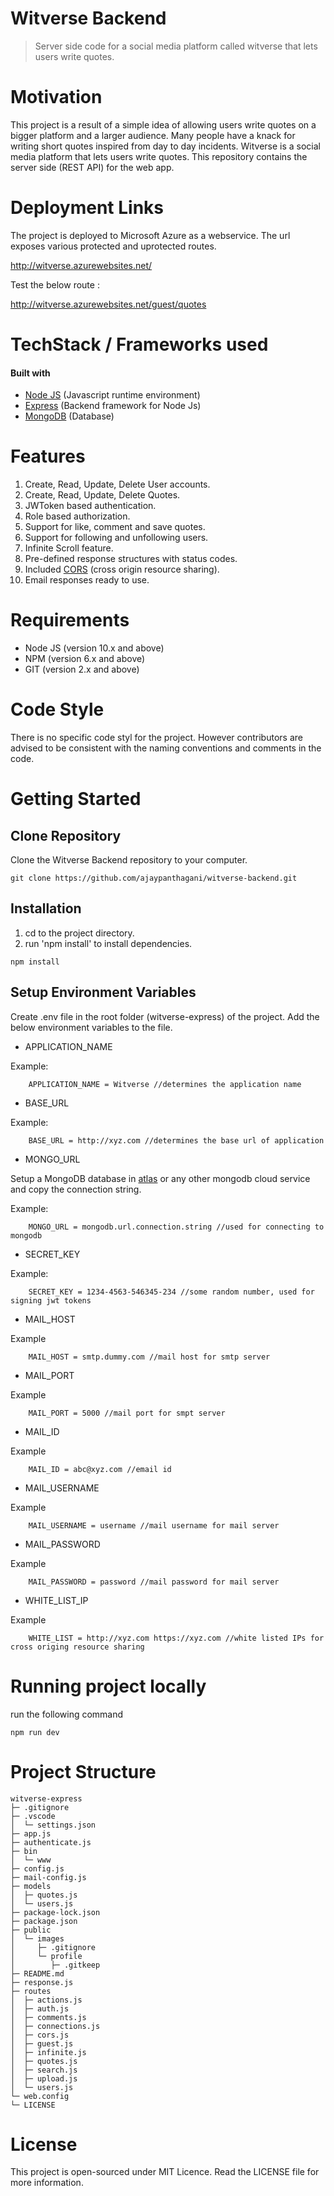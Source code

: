 # Witverse Backend
> Server side code for a social media platform called witverse that lets users write quotes.

# Motivation

This project is a result of a simple idea of allowing users write quotes on a bigger platform and a larger audience. Many people have a knack for writing short quotes inspired from day to day incidents. Witverse is a social media platform that lets users write quotes. This repository contains the server side (REST API) for the web app.

# Deployment Links

The project is deployed to Microsoft Azure as a webservice. The url exposes various protected and uprotected routes.

http://witverse.azurewebsites.net/

Test the below route :

http://witverse.azurewebsites.net/guest/quotes

# TechStack / Frameworks used

#### Built with

* [Node JS](https://nodejs.org/en/) (Javascript runtime environment)
* [Express](https://expressjs.com/) (Backend framework for Node Js)
* [MongoDB](https://www.mongodb.com/) (Database)

# Features

1. Create, Read, Update, Delete User accounts.
2. Create, Read, Update, Delete Quotes.
3. JWToken based authentication.
4. Role based authorization.
5. Support for like, comment and save quotes.
6. Support for following and unfollowing users.
7. Infinite Scroll feature.
8. Pre-defined response structures with status codes.
9. Included [CORS](https://developer.mozilla.org/en-US/docs/Web/HTTP/CORS) (cross origin resource sharing).
10. Email responses ready to use.

# Requirements

* Node JS (version 10.x and above)
* NPM (version 6.x and above)
* GIT (version 2.x and above)

# Code Style

There is no specific code styl for the project. However contributors are advised to be consistent with the naming conventions and comments in the code.

# Getting Started

## Clone Repository

Clone the Witverse Backend repository to your computer.


```
git clone https://github.com/ajaypanthagani/witverse-backend.git
```

## Installation

1. cd to the project directory.
2. run 'npm install' to install dependencies.

```
npm install
```

## Setup Environment Variables

Create .env file in the root folder (witverse-express) of the project. Add the below environment variables to the file.


* APPLICATION_NAME

Example:
```
    APPLICATION_NAME = Witverse //determines the application name
```

* BASE_URL

Example:
```
    BASE_URL = http://xyz.com //determines the base url of application
```

* MONGO_URL

Setup a MongoDB database in [atlas](https://www.mongodb.com/cloud/atlas) or any other mongodb cloud service and copy the connection string.

Example:
```
    MONGO_URL = mongodb.url.connection.string //used for connecting to mongodb
```

* SECRET_KEY

Example:
```
    SECRET_KEY = 1234-4563-546345-234 //some random number, used for signing jwt tokens
```
* MAIL_HOST

Example
```
    MAIL_HOST = smtp.dummy.com //mail host for smtp server
```

* MAIL_PORT

Example
```
    MAIL_PORT = 5000 //mail port for smpt server
```

* MAIL_ID

Example
```
    MAIL_ID = abc@xyz.com //email id
```

* MAIL_USERNAME

Example
```
    MAIL_USERNAME = username //mail username for mail server
```

* MAIL_PASSWORD

Example
```
    MAIL_PASSWORD = password //mail password for mail server
```

* WHITE_LIST_IP

Example
```
    WHITE_LIST = http://xyz.com https://xyz.com //white listed IPs for cross origing resource sharing
```
# Running project locally

run the following command

```
npm run dev

```
# Project Structure

```
witverse-express
├─ .gitignore
├─ .vscode
│  └─ settings.json
├─ app.js
├─ authenticate.js
├─ bin
│  └─ www
├─ config.js
├─ mail-config.js
├─ models
│  ├─ quotes.js
│  └─ users.js
├─ package-lock.json
├─ package.json
├─ public
│  └─ images
│     ├─ .gitignore
│     └─ profile
│        ├─ .gitkeep
├─ README.md
├─ response.js
├─ routes
│  ├─ actions.js
│  ├─ auth.js
│  ├─ comments.js
│  ├─ connections.js
│  ├─ cors.js
│  ├─ guest.js
│  ├─ infinite.js
│  ├─ quotes.js
│  ├─ search.js
│  ├─ upload.js
│  └─ users.js
└─ web.config
└─ LICENSE

```

# License

This project is open-sourced under MIT Licence. Read the LICENSE file for more information.